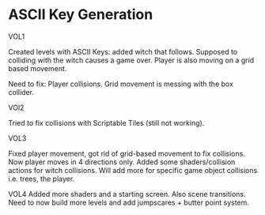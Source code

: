 # ASCII Key Generation 

VOL1

Created levels with ASCII Keys: added witch that follows. Supposed to colliding with the witch causes a game over. Player is also moving on a grid based movement.

Need to fix: Player collisions. Grid movement is messing with the box collider.

VOl2

Tried to fix collisions with Scriptable Tiles (still not working).

VOL3

Fixed player movement, got rid of grid-based movement to fix collisions. Now player moves in 4 directions only. Added some shaders/collision actions for witch collisions. Will add more for specific game object collisions i.e. trees, the player.

VOL4
Added more shaders and a starting screen. Also scene transitions. Need to now build more levels and add jumpscares + butter point system.
